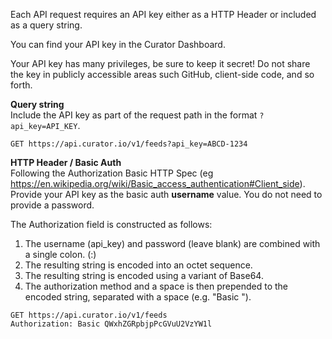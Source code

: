 
Each API request requires an API key either as a HTTP Header or included as a query string.

You can find your API key in the Curator Dashboard.

Your API key has many privileges, be sure to keep it secret! Do not share the key in publicly accessible areas such GitHub, client-side code, and so forth.

**Query string**  
 Include the API key as part of the request path in the format `?api_key=API_KEY`.

 ```http
 GET https://api.curator.io/v1/feeds?api_key=ABCD-1234
 ```

**HTTP Header / Basic Auth**  
Following the Authorization Basic HTTP Spec (eg https://en.wikipedia.org/wiki/Basic_access_authentication#Client_side). Provide your API key as the basic auth **username** value. You do not need to provide a password.

The Authorization field is constructed as follows:

1) The username (api_key) and password (leave blank) are combined with a single colon. (:)
2) The resulting string is encoded into an octet sequence.
3) The resulting string is encoded using a variant of Base64.
4) The authorization method and a space is then prepended to the encoded string, separated with a space (e.g. "Basic ").

 ```http
 GET https://api.curator.io/v1/feeds
 Authorization: Basic QWxhZGRpbjpPcGVuU2VzYW1l
 ```
